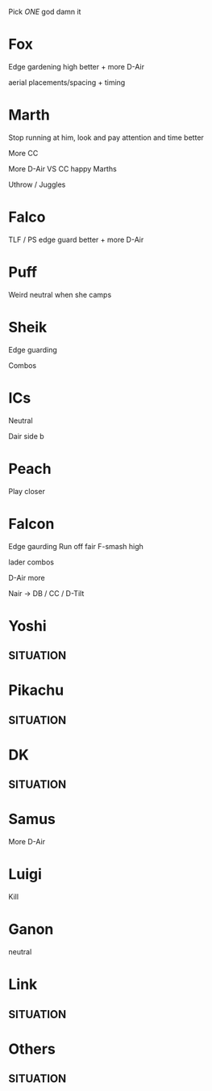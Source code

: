 Pick *ONE* god damn it

# Fox

Edge gardening high better + more D-Air

aerial placements/spacing + timing

# Marth

Stop running at him, look and pay attention and time better

More CC

More D-Air VS CC happy Marths

Uthrow / Juggles

# Falco

TLF / PS
edge guard better + more D-Air

# Puff

Weird neutral when she camps

# Sheik

Edge guarding

Combos

# ICs

Neutral

Dair side b

# Peach

Play closer

# Falcon

Edge gaurding
Run off fair
F-smash high

lader combos

D-Air more

Nair -> DB / CC / D-Tilt

# Yoshi

## SITUATION

# Pikachu

## SITUATION

# DK

## SITUATION

# Samus

More D-Air

# Luigi

Kill

# Ganon

neutral

# Link

## SITUATION

# Others

## SITUATION